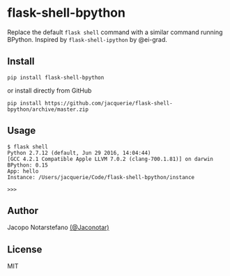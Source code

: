 # flask-shell-bpython #

Replace the default `flask shell` command with a similar command running
BPython. Inspired by `flask-shell-ipython` by @ei-grad.

## Install ##

```
pip install flask-shell-bpython
```
or install directly from GitHub
```
pip install https://github.com/jacquerie/flask-shell-bpython/archive/master.zip
```

## Usage ##

```
$ flask shell
Python 2.7.12 (default, Jun 29 2016, 14:04:44)
[GCC 4.2.1 Compatible Apple LLVM 7.0.2 (clang-700.1.81)] on darwin
BPython: 0.15
App: hello
Instance: /Users/jacquerie/Code/flask-shell-bpython/instance

>>>
```

## Author ##

Jacopo Notarstefano [(@Jaconotar)](https://twitter.com/Jaconotar)

## License ##

MIT
